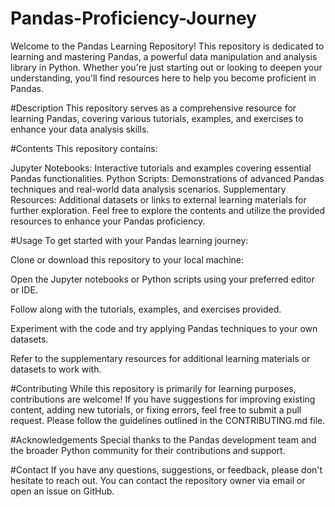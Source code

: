# Pandas-Proficiency-Journey
Welcome to the Pandas Learning Repository! This repository is dedicated to learning and mastering Pandas, a powerful data manipulation and analysis library in Python. Whether you're just starting out or looking to deepen your understanding, you'll find resources here to help you become proficient in Pandas.

#Description
This repository serves as a comprehensive resource for learning Pandas, covering various tutorials, examples, and exercises to enhance your data analysis skills.

#Contents
This repository contains:

Jupyter Notebooks: Interactive tutorials and examples covering essential Pandas functionalities.
Python Scripts: Demonstrations of advanced Pandas techniques and real-world data analysis scenarios.
Supplementary Resources: Additional datasets or links to external learning materials for further exploration.
Feel free to explore the contents and utilize the provided resources to enhance your Pandas proficiency.

#Usage
To get started with your Pandas learning journey:

Clone or download this repository to your local machine:

Open the Jupyter notebooks or Python scripts using your preferred editor or IDE.

Follow along with the tutorials, examples, and exercises provided.

Experiment with the code and try applying Pandas techniques to your own datasets.

Refer to the supplementary resources for additional learning materials or datasets to work with.

#Contributing
While this repository is primarily for learning purposes, contributions are welcome! If you have suggestions for improving existing content, adding new tutorials, or fixing errors, feel free to submit a pull request. Please follow the guidelines outlined in the CONTRIBUTING.md file.

#Acknowledgements
Special thanks to the Pandas development team and the broader Python community for their contributions and support.

#Contact
If you have any questions, suggestions, or feedback, please don't hesitate to reach out. You can contact the repository owner via email or open an issue on GitHub.
